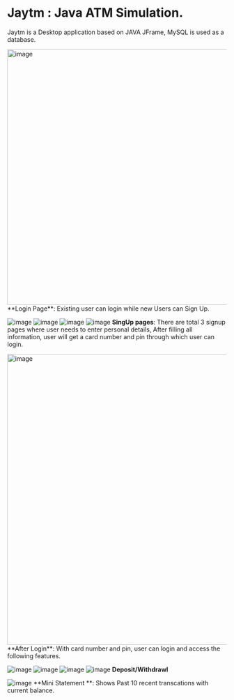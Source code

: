 # Jaytm : Java ATM Simulation.

Jaytm is a Desktop application based on JAVA JFrame, MySQL is used as a database.

<img width="587" alt="image" src="https://github.com/nile-ore/Jaytm/assets/75321127/fb736b5d-1111-4e00-b446-9a5c2d57514f">
**Login Page**: Existing user can login while new Users can Sign Up.

![image](https://github.com/nile-ore/Jaytm/assets/75321127/0af4b25d-c343-45f6-b4c3-4036d16a2897)
![image](https://github.com/nile-ore/Jaytm/assets/75321127/ef789131-f414-4d07-b168-eb8e03692ced)
![image](https://github.com/nile-ore/Jaytm/assets/75321127/1c8e3976-2dde-40f2-83d8-f4ca9ffe78e5)
![image](https://github.com/nile-ore/Jaytm/assets/75321127/5caba6ac-9d67-4c42-b965-b46e0ac84ada)
**SingUp pages**: There are total 3 signup pages where user needs to enter personal details, After filling all information, user will get a card number and pin through which user can login.

<img width="668" alt="image" src="https://github.com/nile-ore/Jaytm/assets/75321127/8f73b0e6-88a1-446a-aec2-4d858a4d23c4">
**After Login**: With card number and pin, user can login and access the following features.

![image](https://github.com/nile-ore/Jaytm/assets/75321127/c5c243f7-ebe3-4556-ab07-2bd99c095351)
![image](https://github.com/nile-ore/Jaytm/assets/75321127/2b2c51d0-5e75-497e-b1d6-6e404518980d)
![image](https://github.com/nile-ore/Jaytm/assets/75321127/5ccf7305-0cf3-4318-a307-c931de084a25)
![image](https://github.com/nile-ore/Jaytm/assets/75321127/81ffc885-0419-4780-a02f-de428706ccce)
                       **Deposit/Withdrawl**

![image](https://github.com/nile-ore/Jaytm/assets/75321127/3f47be91-aef4-4121-b6f7-2dd2acbf1cbe)
**Mini Statement **: Shows Past 10 recent transcations with current balance. 




